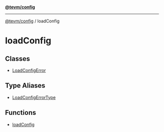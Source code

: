 [**@tevm/config**](../README.md)

***

[@tevm/config](../modules.md) / loadConfig

# loadConfig

## Classes

- [LoadConfigError](classes/LoadConfigError.md)

## Type Aliases

- [LoadConfigErrorType](type-aliases/LoadConfigErrorType.md)

## Functions

- [loadConfig](functions/loadConfig.md)
